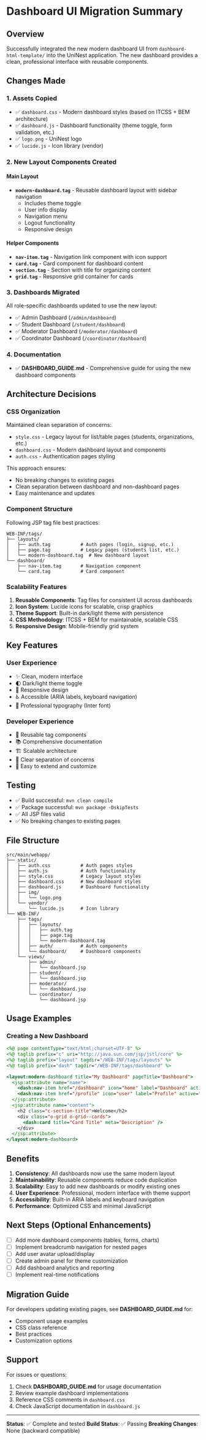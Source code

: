 # Dashboard UI Migration Summary

## Overview
Successfully integrated the new modern dashboard UI from `dashboard-html-template/` into the UniNest application. The new dashboard provides a clean, professional interface with reusable components.

## Changes Made

### 1. Assets Copied
- ✅ `dashboard.css` - Modern dashboard styles (based on ITCSS + BEM architecture)
- ✅ `dashboard.js` - Dashboard functionality (theme toggle, form validation, etc.)
- ✅ `logo.png` - UniNest logo
- ✅ `lucide.js` - Icon library (vendor)

### 2. New Layout Components Created

#### Main Layout
- **`modern-dashboard.tag`** - Reusable dashboard layout with sidebar navigation
  - Includes theme toggle
  - User info display
  - Navigation menu
  - Logout functionality
  - Responsive design

#### Helper Components
- **`nav-item.tag`** - Navigation link component with icon support
- **`card.tag`** - Card component for dashboard content
- **`section.tag`** - Section with title for organizing content
- **`grid.tag`** - Responsive grid container for cards

### 3. Dashboards Migrated
All role-specific dashboards updated to use the new layout:
- ✅ Admin Dashboard (`/admin/dashboard`)
- ✅ Student Dashboard (`/student/dashboard`)
- ✅ Moderator Dashboard (`/moderator/dashboard`)
- ✅ Coordinator Dashboard (`/coordinator/dashboard`)

### 4. Documentation
- ✅ **DASHBOARD_GUIDE.md** - Comprehensive guide for using the new dashboard components

## Architecture Decisions

### CSS Organization
Maintained clean separation of concerns:
- `style.css` - Legacy layout for list/table pages (students, organizations, etc.)
- `dashboard.css` - Modern dashboard layout and components
- `auth.css` - Authentication pages styling

This approach ensures:
- No breaking changes to existing pages
- Clean separation between dashboard and non-dashboard pages
- Easy maintenance and updates

### Component Structure
Following JSP tag file best practices:
```
WEB-INF/tags/
├── layouts/
│   ├── auth.tag           # Auth pages (login, signup, etc.)
│   ├── page.tag           # Legacy pages (students list, etc.)
│   └── modern-dashboard.tag  # New dashboard layout
└── dashboard/
    ├── nav-item.tag       # Navigation component
    └── card.tag           # Card component
```

### Scalability Features

1. **Reusable Components**: Tag files for consistent UI across dashboards
2. **Icon System**: Lucide icons for scalable, crisp graphics
3. **Theme Support**: Built-in dark/light theme with persistence
4. **CSS Methodology**: ITCSS + BEM for maintainable, scalable CSS
5. **Responsive Design**: Mobile-friendly grid system

## Key Features

### User Experience
- ✨ Clean, modern interface
- 🌓 Dark/light theme toggle
- 📱 Responsive design
- ♿ Accessible (ARIA labels, keyboard navigation)
- 🎨 Professional typography (Inter font)

### Developer Experience
- 🔧 Reusable tag components
- 📚 Comprehensive documentation
- 🏗️ Scalable architecture
- 🎯 Clear separation of concerns
- 🔄 Easy to extend and customize

## Testing
- ✅ Build successful: `mvn clean compile`
- ✅ Package successful: `mvn package -DskipTests`
- ✅ All JSP files valid
- ✅ No breaking changes to existing pages

## File Structure
```
src/main/webapp/
├── static/
│   ├── auth.css           # Auth pages styles
│   ├── auth.js            # Auth functionality
│   ├── style.css          # Legacy layout styles
│   ├── dashboard.css      # New dashboard styles
│   ├── dashboard.js       # Dashboard functionality
│   ├── img/
│   │   └── logo.png
│   └── vendor/
│       └── lucide.js      # Icon library
└── WEB-INF/
    ├── tags/
    │   ├── layouts/
    │   │   ├── auth.tag
    │   │   ├── page.tag
    │   │   └── modern-dashboard.tag
    │   ├── auth/          # Auth components
    │   └── dashboard/     # Dashboard components
    └── views/
        ├── admin/
        │   └── dashboard.jsp
        ├── student/
        │   └── dashboard.jsp
        ├── moderator/
        │   └── dashboard.jsp
        └── coordinator/
            └── dashboard.jsp
```

## Usage Examples

### Creating a New Dashboard
```jsp
<%@ page contentType="text/html;charset=UTF-8" %>
<%@ taglib prefix="c" uri="http://java.sun.com/jsp/jstl/core" %>
<%@ taglib prefix="layout" tagdir="/WEB-INF/tags/layouts" %>
<%@ taglib prefix="dash" tagdir="/WEB-INF/tags/dashboard" %>

<layout:modern-dashboard title="My Dashboard" pageTitle="Dashboard">
  <jsp:attribute name="name">
    <dash:nav-item href="/dashboard" icon="home" label="Dashboard" active="${true}" />
    <dash:nav-item href="/profile" icon="user" label="Profile" active="${false}" />
  </jsp:attribute>
  <jsp:attribute name="content">
    <h2 class="c-section-title">Welcome</h2>
    <div class="o-grid o-grid--cards">
      <dash:card title="Card Title" meta="Description" />
    </div>
  </jsp:attribute>
</layout:modern-dashboard>
```

## Benefits

1. **Consistency**: All dashboards now use the same modern layout
2. **Maintainability**: Reusable components reduce code duplication
3. **Scalability**: Easy to add new dashboards or modify existing ones
4. **User Experience**: Professional, modern interface with theme support
5. **Accessibility**: Built-in ARIA labels and keyboard navigation
6. **Performance**: Optimized CSS and minimal JavaScript

## Next Steps (Optional Enhancements)

- [ ] Add more dashboard components (tables, forms, charts)
- [ ] Implement breadcrumb navigation for nested pages
- [ ] Add user avatar upload/display
- [ ] Create admin panel for theme customization
- [ ] Add dashboard analytics and reporting
- [ ] Implement real-time notifications

## Migration Guide

For developers updating existing pages, see **DASHBOARD_GUIDE.md** for:
- Component usage examples
- CSS class reference
- Best practices
- Customization options

## Support

For issues or questions:
1. Check **DASHBOARD_GUIDE.md** for usage documentation
2. Review example dashboard implementations
3. Reference CSS comments in `dashboard.css`
4. Check JavaScript documentation in `dashboard.js`

---

**Status**: ✅ Complete and tested
**Build Status**: ✅ Passing
**Breaking Changes**: None (backward compatible)
